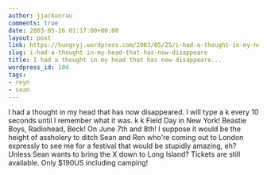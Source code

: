 ```yaml
---
author: jjackunrau
comments: true
date: 2003-05-26 01:17:00+00:00
layout: post
link: https://hungryj.wordpress.com/2003/05/25/i-had-a-thought-in-my-head-that-has-now-disappeare/
slug: i-had-a-thought-in-my-head-that-has-now-disappeare
title: I had a thought in my head that has now disappeare...
wordpress_id: 104
tags:
- reyn
- sean
---
```


I had a thought in my head that has now disappeared. I will type a k every 10 seconds until I remember what it was. k k Field Day in New York!  Beastie Boys, Radiohead, Beck!  On June 7th and 8th!  I suppose it would be the height of assholery to ditch Sean and Ren who're coming out to London expressly to see me for a festival that would be stupidly amazing, eh?  Unless Sean wants to bring the X down to Long Island?  Tickets are still available.  Only $190US including camping!
